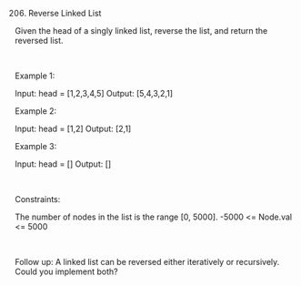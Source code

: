 206. Reverse Linked List

Given the head of a singly linked list, reverse the list, and return the reversed list.

 

Example 1:

Input: head = [1,2,3,4,5]
Output: [5,4,3,2,1]


Example 2:

Input: head = [1,2]
Output: [2,1]


Example 3:

Input: head = []
Output: []


 

Constraints:

The number of nodes in the list is the range [0, 5000].
-5000 <= Node.val <= 5000

 

Follow up: A linked list can be reversed either iteratively or recursively. Could you implement both?